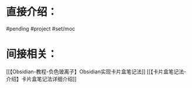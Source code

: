 # 直接介绍：
#pending #project #set/moc 
# 间接相关：
[[【Obsidian-教程-负色玻离子】Obsidian实现卡片盒笔记法]]
[[【卡片盒笔记法-介绍】卡片盒笔记法详细介绍]]
